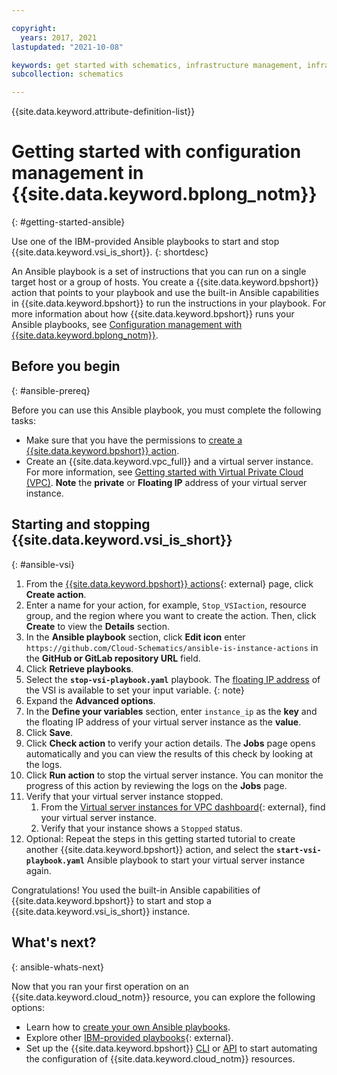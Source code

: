 ```yaml
---

copyright:
  years: 2017, 2021
lastupdated: "2021-10-08"

keywords: get started with schematics, infrastructure management, infrastructure as code, iac, schematics cloud environment, schematics infrastructure, schematics terraform, terraform provider
subcollection: schematics

---
```


{{site.data.keyword.attribute-definition-list}}


# Getting started with configuration management in {{site.data.keyword.bplong_notm}}
{: #getting-started-ansible}

Use one of the IBM-provided Ansible playbooks to start and stop {{site.data.keyword.vsi_is_short}}. 
{: shortdesc}

An Ansible playbook is a set of instructions that you can run on a single target host or a group of hosts. You create a {{site.data.keyword.bpshort}} action that points to your playbook and use the built-in Ansible capabilities in {{site.data.keyword.bpshort}} to run the instructions in your playbook. For more information about how {{site.data.keyword.bpshort}} runs your Ansible playbooks, see [Configuration management with {{site.data.keyword.bplong_notm}}](/docs/schematics?topic=schematics-about-schematics#how-to-actions). 

## Before you begin
{: #ansible-prereq}

Before you can use this Ansible playbook, you must complete the following tasks:

- Make sure that you have the permissions to [create a {{site.data.keyword.bpshort}} action](/docs/schematics?topic=schematics-access#access-roles). 
- Create an {{site.data.keyword.vpc_full}} and a virtual server instance. For more information, see [Getting started with Virtual Private Cloud (VPC)](/docs/vpc?topic=vpc-getting-started). **Note** the **private** or **Floating IP** address of your virtual server instance. 

## Starting and stopping {{site.data.keyword.vsi_is_short}}
{: #ansible-vsi}

1. From the [{{site.data.keyword.bpshort}} actions](https://cloud.ibm.com/schematics/actions){: external} page, click **Create action**. 
2. Enter a name for your action, for example, `Stop_VSIaction`, resource group, and the region where you want to create the action. Then, click **Create** to view the **Details** section.
3. In the **Ansible playbook** section, click **Edit icon** enter `https://github.com/Cloud-Schematics/ansible-is-instance-actions` in the **GitHub or GitLab repository URL** field. 
4. Click **Retrieve playbooks**. 
5. Select the **`stop-vsi-playbook.yaml`** playbook. 
   The [floating IP address](/docs/vpc?topic=vpc-using-instance-vnics#editing-network-interfaces) of the VSI is available to set your input variable.
   {: note}
6. Expand the **Advanced options**. 
7. In the **Define your variables** section, enter `instance_ip` as the **key** and the floating IP address of your virtual server instance as the **value**. 
8. Click **Save**. 
9. Click **Check action** to verify your action details. The **Jobs** page opens automatically and you can view the results of this check by looking at the logs. 
10. Click **Run action** to stop the virtual server instance. You can monitor the progress of this action by reviewing the logs on the **Jobs** page. 
11. Verify that your virtual server instance stopped. 
    1. From the [Virtual server instances for VPC dashboard](https://cloud.ibm.com/vpc-ext/compute/vs){: external}, find your virtual server instance. 
    2. Verify that your instance shows a `Stopped` status. 
12. Optional: Repeat the steps in this getting started tutorial to create another {{site.data.keyword.bpshort}} action, and select the **`start-vsi-playbook.yaml`** Ansible playbook to start your virtual server instance again. 

Congratulations! You used the built-in Ansible capabilities of {{site.data.keyword.bpshort}} to start and stop a {{site.data.keyword.vsi_is_short}} instance. 

## What's next? 
{: ansible-whats-next}

Now that you ran your first operation on an {{site.data.keyword.cloud_notm}} resource, you can explore the following options:

- Learn how to [create your own Ansible playbooks](/docs/schematics?topic=schematics-create-playbooks).
- Explore other [IBM-provided playbooks](https://github.com/Cloud-Schematics){: external}.
- Set up the {{site.data.keyword.bpshort}} [CLI](/docs/schematics?topic=schematics-setup-cli) or [API](/docs/schematics?topic=schematics-setup-api) to start automating the configuration of {{site.data.keyword.cloud_notm}} resources.


